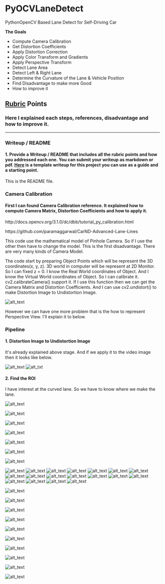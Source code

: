# PyOCVLaneDetect
PythonOpenCV Based Lane Detect for Self-Driving Car

**The Goals**

* Compute Camera Calibration
* Get Distortion Coefficients
* Apply Distortion Correction
* Apply Color Transform and Gradients
* Apply Perspective Transform
* Detect Lane Area
* Detect Left & Right Lane
* Determine the Curvature of the Lane & Vehicle Position
* Find Disadvantage to make more Good
* How to improve it

[//]: # (Image References)

[test]: ./output_images/test-undist.png "Dist to Undist"
[origin]: ./output_images/origin.jpg "Original Image"
[undistort]: ./output_images/after_undistort.jpg "Undistortion Image"
[perspective]: ./output_images/after_pt.jpg' "Perspective Image"
[extract_red]: ./output_images/extract_red_after_pt.jpg "Extract Red"
[histo_equ]: ./output_images/histogram_equalization.jpg "Histogram Equalization"
[get_strongest]: ./output_images/get_strongest_at_equ.jpg "Get Strongest"
[sobel_x_filter]: ./output_images/sobel_x_filter_with_red.jpg "Sobel X Filter"
[combine]: ./output_images/sobel_n_equ.jpg "Combine Sobel & Hist Equalization"
[get_white]: ./output_images/get_white.jpg "Get White"
[left_lane_rect0]: ./output_images/make_left_lane_rect0.jpg "Left Lane Rect 0"
[right_lane_rect0]: ./output_images/make_right_lane_rect0.jpg "Right Lane Rect 0"
[left_lane_rect1]: ./output_images/make_left_lane_rect1.jpg "Left Lane Rect 1"
[right_lane_rect1]: ./output_images/make_right_lane_rect1.jpg "Right Lane Rect 1"
[left_lane_rect2]: ./output_images/make_left_lane_rect2.jpg "Left Lane Rect 2"
[right_lane_rect2]: ./output_images/make_right_lane_rect2.jpg "Right Lane Rect 2"
[left_lane_rect3]: ./output_images/make_left_lane_rect3.jpg "Left Lane Rect 3"
[right_lane_rect3]: ./output_images/make_right_lane_rect3.jpg "Right Lane Rect 3"
[left_lane_rect4]: ./output_images/make_left_lane_rect4.jpg "Left Lane Rect 4"
[right_lane_rect4]: ./output_images/make_right_lane_rect4.jpg "Right Lane Rect 4"
[left_lane_rect5]: ./output_images/make_left_lane_rect5.jpg "Left Lane Rect 5"
[right_lane_rect5]: ./output_images/make_right_lane_rect5.jpg "Right Lane Rect 5"
[left_lane_rect6]: ./output_images/make_left_lane_rect6.jpg "Left Lane Rect 6"
[right_lane_rect6]: ./output_images/make_right_lane_rect6.jpg "Right Lane Rect 6"
[left_lane_rect7]: ./output_images/make_left_lane_rect7.jpg "Left Lane Rect 7"
[right_lane_rect7]: ./output_images/make_right_lane_rect7.jpg "Right Lane Rect 7"
[left_lane_rect8]: ./output_images/make_left_lane_rect8.jpg "Left Lane Rect 8"
[right_lane_rect8]: ./output_images/make_right_lane_rect8.jpg "Right Lane Rect 8"
[need_perspective_rect]: ./output_images/need_perspective_rect.jpg "Need Perspective Rect"
[perspective_rect]: ./output_images/perspective_rect.jpg "Perspective Rect"
[render_lane_area]: ./output_images/rendering_green_lane_area.jpg "Lane Area"
[need_perspective_left]: ./output_images/need_perspective_left_rect.jpg "Need Perspective Left"
[perspective_left]: ./output_images/perspective_left_rect.jpg "Perspective Left"
[display_left]: ./output_images/display_left_rect.jpg "Display Left"
[need_perspective_right]: ./output_images/need_perspective_right_rect.jpg "Need Perspective Right"
[perspective_right]: ./output_images/perspective_right_rect.jpg "Perspective Right"
[display_left_right]: ./output_images/rendering_left_right_lane.jpg "Display Left & Right"
[final_out]: ./output_images/final_output.jpg "Final Output"

## [Rubric](https://review.udacity.com/#!/rubrics/571/view) Points
### Here I explained each steps, references, disadvantage and how to improve it.

---
### Writeup / README

#### 1. Provide a Writeup / README that includes all the rubric points and how you addressed each one.  You can submit your writeup as markdown or pdf.  [Here](https://github.com/udacity/CarND-Advanced-Lane-Lines/blob/master/writeup_template.md) is a template writeup for this project you can use as a guide and a starting point.

This is the README file.

### Camera Calibration

#### First I can found Camera Calibration reference. It explained how to compute Camera Matrix, Distortion Coefficients and how to apply it.

<p>http://docs.opencv.org/3.1.0/dc/dbb/tutorial_py_calibration.html</p>
<p>https://github.com/paramaggarwal/CarND-Advanced-Lane-Lines</p>

This code use the mathematical model of Pinhole Camera. So if I use the other then have to change the model. This is the first disadvantage. There are very many kinds of Camera Model.

The code start by preparing Object Points which will be represent the 3D coordinates(x, y, z). 3D world in computer will be represent at 2D Monitor. So I can fixed z = 0. I know the Real World coordinates of Object. And I know the Virtual World coordinates of Object. So I can calibrate it. cv2.calibrateCamera() support it. If I use this function then we can get the Camera Matrix and Distortion Coefficients. And I can use cv2.undistort() to make Distortion Image to Undistortion Image.

![alt_text][test]

However we can have one more problem that is the how to represent Perspective View. I'll explain it to below.

### Pipeline

#### 1. Distortion Image to Undistortion Image

It's already explained above stage. And if we apply it to the video image then it looks like below.

![alt_text][origin]  ![alt_txt][undistort]

#### 2. Find the ROI

I have interest at the curved lane. So we have to know where we make the lane.

![alt_text][perspective]

![alt_text][extract_red]

![alt_text][histo_equ]

![alt_text][get_strongest]

![alt_text][sobel_x_filter]

![alt_text][combine]

![alt_text][get_white]

![alt_text][left_lane_rect0]  ![alt_text][right_lane_rect0]
![alt_text][left_lane_rect1]  ![alt_text][right_lane_rect1]
![alt_text][left_lane_rect2]  ![alt_text][right_lane_rect2]
![alt_text][left_lane_rect3]  ![alt_text][right_lane_rect3]
![alt_text][left_lane_rect4]  ![alt_text][right_lane_rect4]
![alt_text][left_lane_rect5]  ![alt_text][right_lane_rect5]
![alt_text][left_lane_rect6]  ![alt_text][right_lane_rect6]
![alt_text][left_lane_rect7]  ![alt_text][right_lane_rect7]
![alt_text][left_lane_rect8]  ![alt_text][right_lane_rect8]

![alt_text][need_perspective_rect]

![alt_text][perspective_rect]

![alt_text][render_lane_area]

![alt_text][need_perspective_left]

![alt_text][perspective_left]

![alt_text][display_left]

![alt_text][need_perspective_right]

![alt_text][perspective_right]

![alt_text][display_left_right]

![alt_text][final_out]
